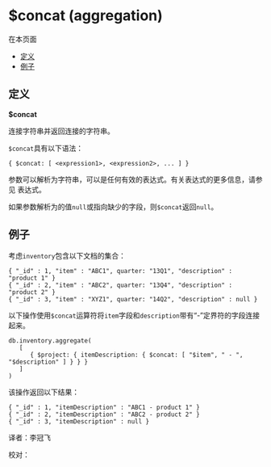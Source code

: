 # $concat \(aggregation\)

在本页面

* [定义](concat-aggregation.md#definition)
* [例子](concat-aggregation.md#example)

## 定义

**$concat**

连接字符串并返回连接的字符串。

`$concat`具有以下语法：

```text
{ $concat: [ <expression1>, <expression2>, ... ] }
```

参数可以解析为字符串，可以是任何有效的表达式。有关表达式的更多信息，请参见 表达式。

如果参数解析为的值`null`或指向缺少的字段，则`$concat`返回`null`。

## 例子

考虑`inventory`包含以下文档的集合：

```text
{ "_id" : 1, "item" : "ABC1", quarter: "13Q1", "description" : "product 1" }
{ "_id" : 2, "item" : "ABC2", quarter: "13Q4", "description" : "product 2" }
{ "_id" : 3, "item" : "XYZ1", quarter: "14Q2", "description" : null }
```

以下操作使用`$concat`运算符将`item`字段和`description`带有“-”定界符的字段连接起来。

```text
db.inventory.aggregate(
   [
      { $project: { itemDescription: { $concat: [ "$item", " - ", "$description" ] } } }
   ]
)
```

该操作返回以下结果：

```text
{ "_id" : 1, "itemDescription" : "ABC1 - product 1" }
{ "_id" : 2, "itemDescription" : "ABC2 - product 2" }
{ "_id" : 3, "itemDescription" : null }
```

译者：李冠飞

校对：

